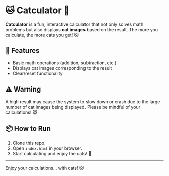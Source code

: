 # 🐱 **Catculator** 🐾

**Catculator** is a fun, interactive calculator that not only solves math problems but also displays **cat images** based on the result. The more you calculate, the more cats you get! 🐱

## 🎨 **Features**
- Basic math operations (addition, subtraction, etc.)
- Displays cat images corresponding to the result
- Clear/reset functionality

## ⚠️ **Warning**
A high result may cause the system to slow down or crash due to the large number of cat images being displayed. Please be mindful of your calculations! 😸

## 📦 **How to Run**
1. Clone this repo.
2. Open `index.html` in your browser.
3. Start calculating and enjoy the cats! 🐾

---

Enjoy your calculations... with cats! 🐱
